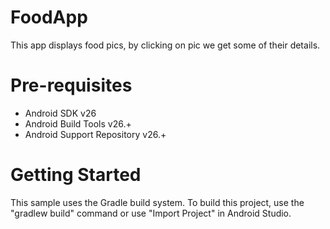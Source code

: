 FoodApp
=======
This app displays food pics, by clicking on pic we get some of their details.

Pre-requisites
==============

- Android SDK v26
- Android Build Tools v26.+
- Android Support Repository v26.+

Getting Started
===============

This sample uses the Gradle build system. To build this project, use the "gradlew build" command or use "Import Project" in
Android Studio.
